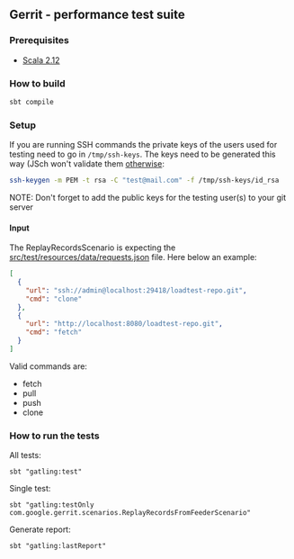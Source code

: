 ## Gerrit - performance test suite

### Prerequisites

* [Scala 2.12][scala]

[scala]: https://www.scala-lang.org/download/

### How to build

```bash
sbt compile
```

### Setup

If you are running SSH commands the private keys of the users used for testing need to go in `/tmp/ssh-keys`.
The keys need to be generated this way (JSch won't validate them [otherwise](https://stackoverflow.com/questions/53134212/invalid-privatekey-when-using-jsch):

```bash
ssh-keygen -m PEM -t rsa -C "test@mail.com" -f /tmp/ssh-keys/id_rsa
```

NOTE: Don't forget to add the public keys for the testing user(s) to your git server

#### Input

The ReplayRecordsScenario is expecting the [src/test/resources/data/requests.json](/src/test/resources/data/requests.json) file.
Here below an example:

```json
[
  {
    "url": "ssh://admin@localhost:29418/loadtest-repo.git",
    "cmd": "clone"
  },
  {
    "url": "http://localhost:8080/loadtest-repo.git",
    "cmd": "fetch"
  }
]
```

Valid commands are:
* fetch
* pull
* push
* clone

### How to run the tests

All tests:
```
sbt "gatling:test"
```

Single test:
```
sbt "gatling:testOnly com.google.gerrit.scenarios.ReplayRecordsFromFeederScenario"
```

Generate report:
```
sbt "gatling:lastReport"
```